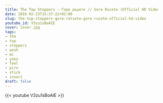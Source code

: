 ```yaml
---
title: The Top Stoppers - Горе ръцете // Gore Rucete (Official HD Video)
date: 2016-02-23T15:37:22+02:00
slug: the-top-stoppers-gore-ratsete-gore-rucete-official-hd-video
youtube_id: V3zu1sBoAIE
cover: cover.jpg
tags:
- the
- top
- stoppers
- wosh
- mc
- yoko
- feel
- piro
- stick
- insect
draft: false
---
```


{{< youtube V3zu1sBoAIE >}}
